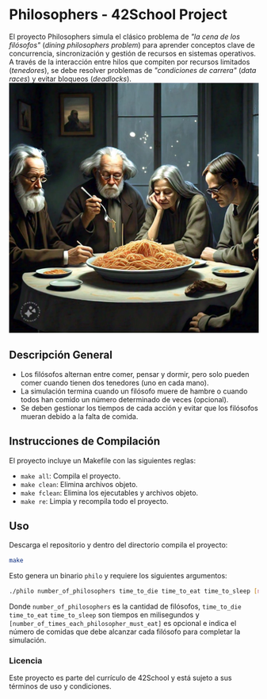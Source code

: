 # Philosophers - 42School Project
El proyecto Philosophers simula el clásico problema de *"la cena de los filósofos"* (*dining philosophers problem*) para aprender conceptos clave de concurrencia, sincronización y gestión de recursos en sistemas operativos. A través de la interacción entre hilos que compiten por recursos limitados (*tenedores*), se debe resolver problemas de *"condiciones de carrera"* (*data races*) y evitar bloqueos (*deadlocks*).
![](philosophers.jpeg)
## Descripción General
- Los filósofos alternan entre comer, pensar y dormir, pero solo pueden comer cuando tienen dos tenedores (uno en cada mano).
- La simulación termina cuando un filósofo muere de hambre o cuando todos han comido un número determinado de veces (opcional).
- Se deben gestionar los tiempos de cada acción y evitar que los filósofos mueran debido a la falta de comida.

## Instrucciones de Compilación
El proyecto incluye un Makefile con las siguientes reglas:
- `make all`: Compila el proyecto.
- `make clean`: Elimina archivos objeto.
- `make fclean`: Elimina los ejecutables y archivos objeto.
- `make re`: Limpia y recompila todo el proyecto.

## Uso
Descarga el repositorio y dentro del directorio compila el proyecto:
```bash
make
```
Esto genera un binario `philo` y requiere los siguientes argumentos:
```bash
./philo number_of_philosophers time_to_die time_to_eat time_to_sleep [number_of_times_each_philosopher_must_eat]
```
Donde `number_of_philosophers` es la cantidad de filósofos, `time_to_die` `time_to_eat` `time_to_sleep` son tiempos en milisegundos y `[number_of_times_each_philosopher_must_eat]` es opcional e indica el número de comidas que debe alcanzar cada filósofo para completar la simulación.

### Licencia
Este proyecto es parte del currículo de 42School y está sujeto a sus términos de uso y condiciones.
